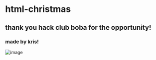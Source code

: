 # html-christmas

## thank you hack club boba for the opportunity!

### made by kris!


![image](https://github.com/user-attachments/assets/dac5ac28-08e9-46f2-afd4-cd4e8ac6a71c)
